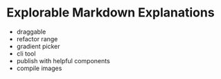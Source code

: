# Explorable Markdown Explanations

- draggable
- refactor range
- gradient picker
- cli tool
- publish with helpful components
- compile images
